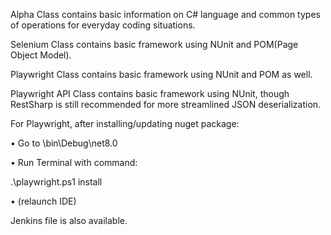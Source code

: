 Alpha Class contains basic information on C# language and common types of operations for everyday coding situations.

Selenium Class contains basic framework using NUnit and POM(Page Object Model).

Playwright Class contains basic framework using NUnit and POM as well.

Playwright API Class contains basic framework using NUnit, though RestSharp is still recommended for more streamlined JSON deserialization.

For Playwright, after installing/updating nuget package:

• Go to \bin\Debug\net8.0

• Run Terminal with command:

.\playwright.ps1 install

• (relaunch IDE)

Jenkins file is also available.
